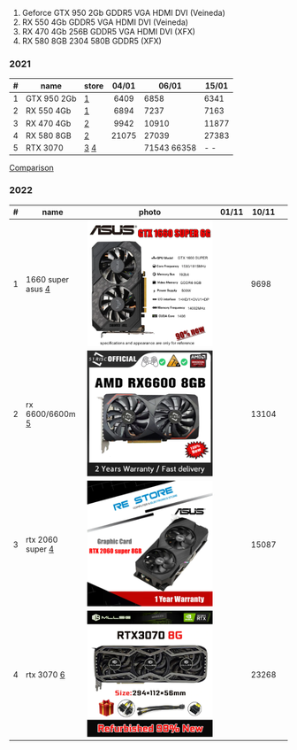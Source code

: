 1. Geforce GTX 950 2Gb GDDR5 VGA HDMI DVI (Veineda)
2. RX 550 4Gb GDDR5 VGA HDMI DVI (Veineda)
3. RX 470 4Gb 256B GDDR5 VGA HDMI DVI (XFX)
4. RX 580 8GB 2304 580B GDDR5 (XFX)

### 2021

| # | name | store | 04/01 | 06/01 | 15/01 |
| --- | --- | --- | :-: | --- | --- |
| 1 | GTX 950 2Gb | [1](https://aliexpress.ru/item/33020063075.html?spm=a2g0o.productlist.0.0.1048519dRnT6JJ&algo_pvid=ffd3ffa2-1f16-4c60-be14-ae26417e3814&algo_expid=ffd3ffa2-1f16-4c60-be14-ae26417e3814-11&btsid=0b8b15d416097706126412633ef270&ws_ab_test=searchweb0_0,searchweb201602_,searchweb201603_&sku_id=67132027357 'PC-IT Store') | 6409 | 6858 | 6341 |
| 2 | RX 550 4Gb | [1](https://aliexpress.ru/item/33045749846.html?spm=a2g0o.productlist.0.0.1048519dRnT6JJ&algo_pvid=ebc94269-287b-40af-9f54-00b6e244af56&algo_expid=ebc94269-287b-40af-9f54-00b6e244af56-8&btsid=0b8b15d416097710389995301ef270&ws_ab_test=searchweb0_0,searchweb201602_,searchweb201603_&sku_id=67464340165 'PC-IT Store') | 6894 | 7237 | 7163 |
| 3 | RX 470 4Gb | [2](https://aliexpress.ru/item/10000262111499.html?spm=a2g0o.productlist.0.0.1048519dRnT6JJ&algo_pvid=001223c6-aa96-4ecd-be1d-c6d337456af5&algo_expid=001223c6-aa96-4ecd-be1d-c6d337456af5-41&btsid=0b8b15d416097713082918260ef270&ws_ab_test=searchweb0_0,searchweb201602_,searchweb201603_&sku_id=20000000156313220 'Morph PC Components Store') | 9942 | 10910 | 11877 |
| 4 | RX 580 8GB | [2](https://aliexpress.ru/item/10000147822542.html?spm=a2g0o.productlist.0.0.1048519dRnT6JJ&algo_pvid=a9e8fcaa-1c93-4f6e-bdec-f5b843a4fedd&algo_expid=a9e8fcaa-1c93-4f6e-bdec-f5b843a4fedd-20&btsid=0b8b037016097720411736616ecd21&ws_ab_test=searchweb0_0,searchweb201602_,searchweb201603_&sku_id=20000000134628255 'Morph PC Components Store') | 21075 | 27039 | 27383 |
| 5 | RTX 3070 | [3](https://new.ogo1.ru/market/videokartu/323564/ 'Ogo') [4](https://new.ogo1.ru/market/videokartu/326893/) |  | 71543 66358 | - - |

[Comparison](https://www.chaynikam.info/gpu_comparison.html?GeForce_GTX_1060_3GB&GeForce_GTX_1080_Ti&GeForce_RTX_3070conf=``````````3070)

### 2022

| # | name | photo | 01/11 | 10/11 |  |
| --- | --- | --- | --- | --- | --- |
| 1 | 1660 super asus [4](https://aliexpress.ru/item/1005004499685421.html?mp=1&af=1954_135875&utm_campaign=1954_135875&aff_platform=api-new-link-generate&utm_medium=cpa&sku_id=12000029379087016&cn=22rurl535mzkral7jnejek5c31qscfwj&dp=22rurl535mzkral7jnejek5c31qscfwj&aff_fcid=3b53d212c8bd492a8815f74ce828c3e9-1668096059091-08429-_DmtM89z&cv=2&aff_fsk=_DmtM89z&_ga=2.87451352.1924392999.1667251813-772183988.1645731011&sk=_DmtM89z&aff_trace_key=3b53d212c8bd492a8815f74ce828c3e9-1668096059091-08429-_DmtM89z&terminal_id=73a0bf6c07d04febac9c1608e82e7bc7&utm_source=aerkol&utm_content=2 'RE Store') | [![ASUS-TUF-GTX-1660-6-GPU.jpg_640x640](ASUS-TUF-GTX-1660-6-GPU.jpg_640x640.webp)](ASUS-TUF-GTX-1660-6-GPU.jpg_640x640.webp) |  | 9698 |  |
| 2 | rx 6600/6600m [5](https://aliexpress.ru/item/1005004605813445.html?af=1954_135875&utm_campaign=1954_135875&aff_platform=api-new-link-generate&_gac=1.220912263.1661696984.null&utm_medium=cpa&sku_id=12000029805103664&cn=22rurl53bbobx7f8tizvfhs2f04q1062&dp=22rurl53bbobx7f8tizvfhs2f04q1062&aff_fcid=196d6f791b7c4be7af7ac49a68defd3f-1668096263312-06089-_DdHMpuf&cv=2&aff_fsk=_DdHMpuf&_ga=2.162643132.1011831361.1662472826-1673561238.1651750409&sk=_DdHMpuf&aff_trace_key=196d6f791b7c4be7af7ac49a68defd3f-1668096263312-06089-_DdHMpuf&terminal_id=73a0bf6c07d04febac9c1608e82e7bc7&utm_source=aerkol&utm_content=2 'SHELI Official Store') | [![SHELI-51RISC-RX6600-8-GPU-GDDR6-128-14-7](SHELI-51RISC-RX6600-8-GPU-GDDR6-128-14-7.webp)](SHELI-51RISC-RX6600-8-GPU-GDDR6-128-14-7.webp) |  | 13104 |  |
| 3 | rtx 2060 super [4](https://aliexpress.ru/item/1005004764787493.html?af=1954_135875&utm_campaign=1954_135875&aff_platform=api-new-link-generate&utm_medium=cpa&cn=20rurl53o8821gsyoe5enxxihmj2uvit&dp=20rurl53o8821gsyoe5enxxihmj2uvit&aff_fcid=8f22715ebd4d47ba90a8698f5a3a1181-1668096728764-02965-_Dnc770n&cv=2&aff_fsk=_Dnc770n&sk=_Dnc770n&aff_trace_key=8f22715ebd4d47ba90a8698f5a3a1181-1668096728764-02965-_Dnc770n&terminal_id=73a0bf6c07d04febac9c1608e82e7bc7&utm_source=aerkol&utm_content=2 'RE Store') | [![ASUS-RTX-2060-super-8-GPU-RTX-2060-S](ASUS-RTX-2060-super-8-GPU-RTX-2060-S.webp)](ASUS-RTX-2060-super-8-GPU-RTX-2060-S.webp) |  | 15087 |  |
| 4 | rtx 3070 [6](https://aliexpress.ru/item/1005004160055266.html?af=1954_135875&utm_campaign=1954_135875&aff_platform=api-new-link-generate&utm_medium=cpa&sku_id=12000028236760202&cn=2100rl53gqdip3du2b58ljs6aaz95yji&dp=2100rl53gqdip3du2b58ljs6aaz95yji&aff_fcid=8ee23b6f730947d7b5d0cf74a50be9b4-1668096459065-01975-_DciUgkL&cv=2&aff_fsk=_DciUgkL&_ga=2.81733463.1924392999.1667251813-772183988.1645731011&sk=_DciUgkL&aff_trace_key=8ee23b6f730947d7b5d0cf74a50be9b4-1668096459065-01975-_DciUgkL&terminal_id=73a0bf6c07d04febac9c1608e82e7bc7&utm_source=aerkol&utm_content=2 'MLLSE Official Store') | [![MLLSE-RTX-3070-8-X-Game-NVIDIA-GPU-GDDR6-256bit-HDMI-1-DP.jpg_640x640](MLLSE-RTX-3070-8-X-Game-NVIDIA-GPU-GDDR6-256bit-HDMI-1-DP.jpg_640x640.webp)](MLLSE-RTX-3070-8-X-Game-NVIDIA-GPU-GDDR6-256bit-HDMI-1-DP.jpg_640x640.webp) |  | 23268 |  |
